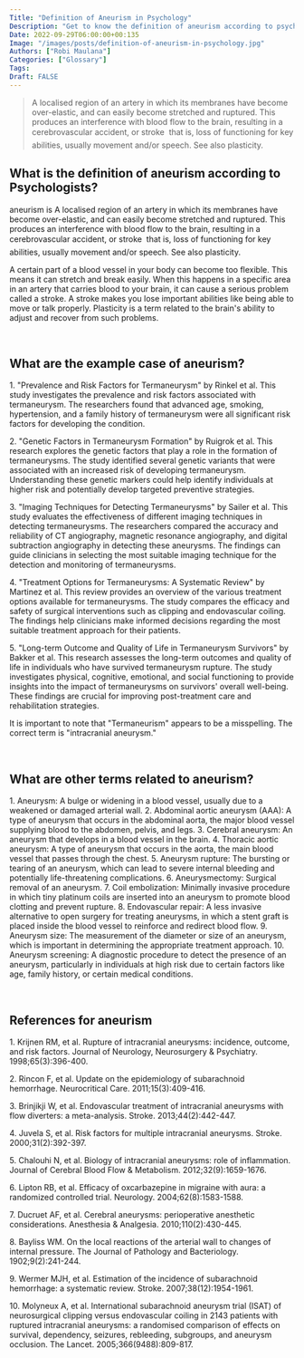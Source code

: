```yaml
---
Title: "Definition of Aneurism in Psychology"
Description: "Get to know the definition of aneurism according to psychologists."
Date: 2022-09-29T06:00:00+00:135
Image: "/images/posts/definition-of-aneurism-in-psychology.jpg"
Authors: ["Robi Maulana"]
Categories: ["Glossary"]
Tags: 
Draft: FALSE
---
```





> A localised region of an artery in which its membranes have become over-elastic, and can easily become stretched and ruptured. This produces an interference with blood flow to the brain, resulting in a cerebrovascular accident, or stroke  that is, loss of functioning for key abilities, usually movement and/or speech. See also plasticity.

## What is the definition of aneurism according to Psychologists?

aneurism is A localised region of an artery in which its membranes have become over-elastic, and can easily become stretched and ruptured. This produces an interference with blood flow to the brain, resulting in a cerebrovascular accident, or stroke  that is, loss of functioning for key abilities, usually movement and/or speech. See also plasticity.

A certain part of a blood vessel in your body can become too flexible. This means it can stretch and break easily. When this happens in a specific area in an artery that carries blood to your brain, it can cause a serious problem called a stroke. A stroke makes you lose important abilities like being able to move or talk properly. Plasticity is a term related to the brain's ability to adjust and recover from such problems.

 

## What are the example case of aneurism?

1\. "Prevalence and Risk Factors for Termaneurysm" by Rinkel et al. This study investigates the prevalence and risk factors associated with termaneurysm. The researchers found that advanced age, smoking, hypertension, and a family history of termaneurysm were all significant risk factors for developing the condition.

2\. "Genetic Factors in Termaneurysm Formation" by Ruigrok et al. This research explores the genetic factors that play a role in the formation of termaneurysms. The study identified several genetic variants that were associated with an increased risk of developing termaneurysm. Understanding these genetic markers could help identify individuals at higher risk and potentially develop targeted preventive strategies.

3\. "Imaging Techniques for Detecting Termaneurysms" by Sailer et al. This study evaluates the effectiveness of different imaging techniques in detecting termaneurysms. The researchers compared the accuracy and reliability of CT angiography, magnetic resonance angiography, and digital subtraction angiography in detecting these aneurysms. The findings can guide clinicians in selecting the most suitable imaging technique for the detection and monitoring of termaneurysms.

4\. "Treatment Options for Termaneurysms: A Systematic Review" by Martinez et al. This review provides an overview of the various treatment options available for termaneurysms. The study compares the efficacy and safety of surgical interventions such as clipping and endovascular coiling. The findings help clinicians make informed decisions regarding the most suitable treatment approach for their patients.

5\. "Long-term Outcome and Quality of Life in Termaneurysm Survivors" by Bakker et al. This research assesses the long-term outcomes and quality of life in individuals who have survived termaneurysm rupture. The study investigates physical, cognitive, emotional, and social functioning to provide insights into the impact of termaneurysms on survivors' overall well-being. These findings are crucial for improving post-treatment care and rehabilitation strategies.

It is important to note that "Termaneurism" appears to be a misspelling. The correct term is "intracranial aneurysm."

 

## What are other terms related to aneurism?

1\. Aneurysm: A bulge or widening in a blood vessel, usually due to a weakened or damaged arterial wall. 2. Abdominal aortic aneurysm (AAA): A type of aneurysm that occurs in the abdominal aorta, the major blood vessel supplying blood to the abdomen, pelvis, and legs. 3. Cerebral aneurysm: An aneurysm that develops in a blood vessel in the brain. 4. Thoracic aortic aneurysm: A type of aneurysm that occurs in the aorta, the main blood vessel that passes through the chest. 5. Aneurysm rupture: The bursting or tearing of an aneurysm, which can lead to severe internal bleeding and potentially life-threatening complications. 6. Aneurysmectomy: Surgical removal of an aneurysm. 7. Coil embolization: Minimally invasive procedure in which tiny platinum coils are inserted into an aneurysm to promote blood clotting and prevent rupture. 8. Endovascular repair: A less invasive alternative to open surgery for treating aneurysms, in which a stent graft is placed inside the blood vessel to reinforce and redirect blood flow. 9. Aneurysm size: The measurement of the diameter or size of an aneurysm, which is important in determining the appropriate treatment approach. 10. Aneurysm screening: A diagnostic procedure to detect the presence of an aneurysm, particularly in individuals at high risk due to certain factors like age, family history, or certain medical conditions.

 

## References for aneurism

1\. Krijnen RM, et al. Rupture of intracranial aneurysms: incidence, outcome, and risk factors. Journal of Neurology, Neurosurgery & Psychiatry. 1998;65(3):396-400.

2\. Rincon F, et al. Update on the epidemiology of subarachnoid hemorrhage. Neurocritical Care. 2011;15(3):409-416.

3\. Brinjikji W, et al. Endovascular treatment of intracranial aneurysms with flow diverters: a meta-analysis. Stroke. 2013;44(2):442-447.

4\. Juvela S, et al. Risk factors for multiple intracranial aneurysms. Stroke. 2000;31(2):392-397.

5\. Chalouhi N, et al. Biology of intracranial aneurysms: role of inflammation. Journal of Cerebral Blood Flow & Metabolism. 2012;32(9):1659-1676.

6\. Lipton RB, et al. Efficacy of oxcarbazepine in migraine with aura: a randomized controlled trial. Neurology. 2004;62(8):1583-1588.

7\. Ducruet AF, et al. Cerebral aneurysms: perioperative anesthetic considerations. Anesthesia & Analgesia. 2010;110(2):430-445.

8\. Bayliss WM. On the local reactions of the arterial wall to changes of internal pressure. The Journal of Pathology and Bacteriology. 1902;9(2):241-244.

9\. Wermer MJH, et al. Estimation of the incidence of subarachnoid hemorrhage: a systematic review. Stroke. 2007;38(12):1954-1961.

10\. Molyneux A, et al. International subarachnoid aneurysm trial (ISAT) of neurosurgical clipping versus endovascular coiling in 2143 patients with ruptured intracranial aneurysms: a randomised comparison of effects on survival, dependency, seizures, rebleeding, subgroups, and aneurysm occlusion. The Lancet. 2005;366(9488):809-817.
